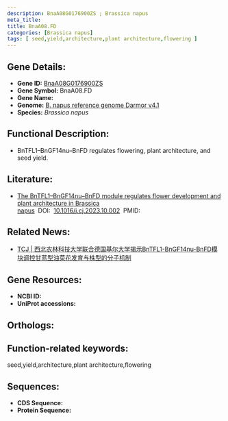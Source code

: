 ```yaml
---
description: BnaA08G0176900ZS ; Brassica napus
meta_title:
title: BnaA08.FD
categories: [Brassica napus]
tags: [ seed,yield,architecture,plant architecture,flowering ]
---
```


## Gene Details:
- **Gene ID:**	[BnaA08G0176900ZS]()
- **Gene Symbol:** BnaA08.FD
- **Gene Name:** 
- **Genome:** [B. napus reference genome Darmor v4.1]()
- **Species:** *Brassica napus*

## Functional Description:
   - BnTFL1–BnGF14nu–BnFD regulates flowering, plant architecture, and seed yield.

## Literature:
   - [The BnTFL1–BnGF14nu–BnFD module regulates flower development and plant architecture in Brassica napus]( https://www.sciencedirect.com/science/article/pii/S2214514123001393#s0110)&nbsp;&nbsp;DOI:&nbsp;&nbsp;[10.1016/j.cj.2023.10.002](https://www.sciencedirect.com/science/article/pii/S2214514123001393#s0110)&nbsp;&nbsp;PMID:&nbsp;&nbsp;[](https://pubmed.ncbi.nlm.nih.gov//)

## Related News:
   - [TCJ | 西北农林科技大学联合德国基尔大学揭示BnTFL1-BnGF14nu-BnFD模块调控甘蓝型油菜花发育与株型的分子机制](https://mp.weixin.qq.com/s?__biz=Mzg3MDEwNDEyMg==&mid=2247559344&idx=4&sn=ebed126a14da2e763fc87e88905e46e7&chksm=52dc06e604e5091dc5a687715f1a7c0d574db5a701b879610f1a3197e7a03c09acbd95fc7c02&scene=27#wechat_redirect)

## Gene Resources:
- **NCBI ID:** [](https://www.ncbi.nlm.nih.gov/gene/?term=)
- **UniProt accessions:** [](https://www.uniprot.org/uniprotkb//entry)

## Orthologs:


## Function-related keywords:
seed,yield,architecture,plant architecture,flowering

## Sequences:
- **CDS Sequence:**
- **Protein Sequence:**
